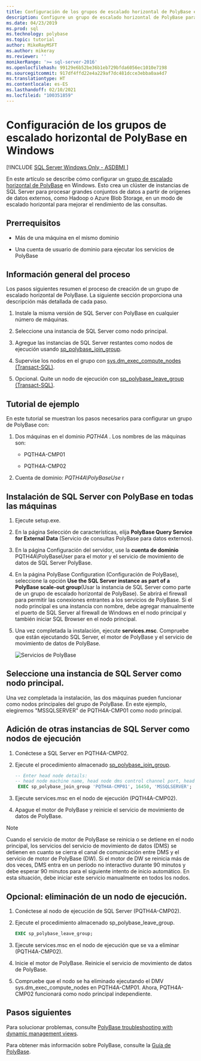 ```yaml
---
title: Configuración de los grupos de escalado horizontal de PolyBase en Windows | Microsoft Docs
description: Configure un grupo de escalado horizontal de PolyBase para crear un clúster de instancias de SQL Server. Esto mejora el rendimiento de las consultas de grandes conjuntos de datos de orígenes externos.
ms.date: 04/23/2019
ms.prod: sql
ms.technology: polybase
ms.topic: tutorial
author: MikeRayMSFT
ms.author: mikeray
ms.reviewer: ''
monikerRange: '>= sql-server-2016'
ms.openlocfilehash: 99129e6b52be36b1eb729bfda6056ec1010e7198
ms.sourcegitcommit: 917df4ffd22e4a229af7dc481dcce3ebba0aa4d7
ms.translationtype: HT
ms.contentlocale: es-ES
ms.lasthandoff: 02/10/2021
ms.locfileid: "100351859"
---
```

# <a name="configure-polybase-scale-out-groups-on-windows"></a>Configuración de los grupos de escalado horizontal de PolyBase en Windows

[!INCLUDE [SQL Server Windows Only - ASDBMI ](../../includes/applies-to-version/sql-windows-only-asdbmi.md)]

En este artículo se describe cómo configurar un [grupo de escalado horizontal de PolyBase](polybase-scale-out-groups.md) en Windows. Esto crea un clúster de instancias de SQL Server para procesar grandes conjuntos de datos a partir de orígenes de datos externos, como Hadoop o Azure Blob Storage, en un modo de escalado horizontal para mejorar el rendimiento de las consultas.

## <a name="prerequisites"></a>Prerrequisitos
  
- Más de una máquina en el mismo dominio  
  
- Una cuenta de usuario de dominio para ejecutar los servicios de PolyBase  
  
## <a name="process-overview"></a>Información general del proceso

Los pasos siguientes resumen el proceso de creación de un grupo de escalado horizontal de PolyBase. La siguiente sección proporciona una descripción más detallada de cada paso.
  
1. Instale la misma versión de SQL Server con PolyBase en cualquier número de máquinas.
  
2. Seleccione una instancia de SQL Server como nodo principal. 
  
3. Agregue las instancias de SQL Server restantes como nodos de ejecución usando [sp_polybase_join_group](../../relational-databases/system-stored-procedures/polybase-stored-procedures-sp-polybase-join-group.md).

4. Supervise los nodos en el grupo con [sys.dm_exec_compute_nodes &#40;Transact-SQL&#41;](../../relational-databases/system-dynamic-management-views/sys-dm-exec-compute-nodes-transact-sql.md).

5. Opcional. Quite un nodo de ejecución con [sp_polybase_leave_group &#40;Transact-SQL&#41;](../../relational-databases/system-stored-procedures/polybase-stored-procedures-sp-polybase-leave-group.md).

## <a name="example-walk-through"></a>Tutorial de ejemplo

En este tutorial se muestran los pasos necesarios para configurar un grupo de PolyBase con:  
  
1. Dos máquinas en el dominio *PQTH4A* . Los nombres de las máquinas son:  
  
   - PQTH4A-CMP01  
  
   - PQTH4A-CMP02  
  
2. Cuenta de dominio: *PQTH4A\PolyBaseUse* r  

## <a name="install-sql-server-with-polybase-on-all-machines"></a>Instalación de SQL Server con PolyBase en todas las máquinas

1. Ejecute setup.exe.
  
2. En la página Selección de características, elija **PolyBase Query Service for External Data** (Servicio de consultas PolyBase para datos externos).
  
3. En la página Configuración del servidor, use la **cuenta de dominio** PQTH4A\PolyBaseUser para el motor y el servicio de movimiento de datos de SQL Server PolyBase.
  
4. En la página PolyBase Configuration (Configuración de PolyBase), seleccione la opción **Use the SQL Server instance as part of a PolyBase scale-out group**(Usar la instancia de SQL Server como parte de un grupo de escalado horizontal de PolyBase). Se abrirá el firewall para permitir las conexiones entrantes a los servicios de PolyBase. Si el nodo principal es una instancia con nombre, debe agregar manualmente el puerto de SQL Server al firewall de Windows en el nodo principal y también iniciar SQL Browser en el nodo principal.
  
5. Una vez completada la instalación, ejecute **services.msc**. Compruebe que están ejecutando SQL Server, el motor de PolyBase y el servicio de movimiento de datos de PolyBase.
  
   ![Servicios de PolyBase](../../relational-databases/polybase/media/polybase-services.png "Servicios de PolyBase")  
  
## <a name="select-one-sql-server-as-head-node"></a>Seleccione una instancia de SQL Server como nodo principal.  
  
Una vez completada la instalación, las dos máquinas pueden funcionar como nodos principales del grupo de PolyBase. En este ejemplo, elegiremos "MSSQLSERVER" de PQTH4A-CMP01 como nodo principal.
  
## <a name="add-other-sql-server-instances-as-compute-nodes"></a>Adición de otras instancias de SQL Server como nodos de ejecución  
  
1. Conéctese a SQL Server en PQTH4A-CMP02.
  
2. Ejecute el procedimiento almacenado [sp_polybase_join_group](../../relational-databases/system-stored-procedures/polybase-stored-procedures-sp-polybase-join-group.md).

   ```sql
   -- Enter head node details:
   -- head node machine name, head node dms control channel port, head node sql server name  
    EXEC sp_polybase_join_group 'PQTH4A-CMP01', 16450, 'MSSQLSERVER';
   ```  

3. Ejecute services.msc en el nodo de ejecución (PQTH4A-CMP02).
  
4. Apague el motor de PolyBase y reinicie el servicio de movimiento de datos de PolyBase.

> [!NOTE] 
> Cuando el servicio de motor de PolyBase se reinicia o se detiene en el nodo principal, los servicios del servicio de movimiento de datos (DMS) se detienen en cuanto se cierra el canal de comunicación entre DMS y el servicio de motor de PolyBase (DW). Si el motor de DW se reinicia más de dos veces, DMS entra en un período no interactivo durante 90 minutos y debe esperar 90 minutos para el siguiente intento de inicio automático. En esta situación, debe iniciar este servicio manualmente en todos los nodos.

## <a name="optional-remove-a-compute-node"></a>Opcional: eliminación de un nodo de ejecución.  
  
1. Conéctese al nodo de ejecución de SQL Server (PQTH4A-CMP02).
  
2. Ejecute el procedimiento almacenado sp_polybase_leave_group.
  
    ```sql  
    EXEC sp_polybase_leave_group;  
    ```  
  
3. Ejecute services.msc en el nodo de ejecución que se va a eliminar (PQTH4A-CMP02).
  
4. Inicie el motor de PolyBase. Reinicie el servicio de movimiento de datos de PolyBase.
  
5. Compruebe que el nodo se ha eliminado ejecutando el DMV sys.dm_exec_compute_nodes en PQTH4A-CMP01. Ahora, PQTH4A-CMP02 funcionará como nodo principal independiente.  
  
## <a name="next-steps"></a>Pasos siguientes  

Para solucionar problemas, consulte [PolyBase troubleshooting with dynamic management views](/previous-versions/sql/sql-server-2016/mt146389(v=sql.130)).
  
Para obtener más información sobre PolyBase, consulte la [Guía de PolyBase](../../relational-databases/polybase/polybase-guide.md).